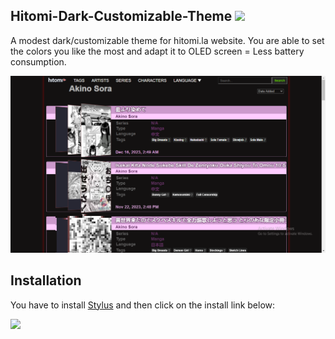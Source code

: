 ## Hitomi-Dark-Customizable-Theme ![](https://img.shields.io/badge/License-GPLv3-blue.svg)
A modest dark/customizable theme for hitomi.la website.
You are able to set the colors you like the most and adapt it to OLED screen = Less battery consumption.

![](https://raw.githubusercontent.com/Knighto00/Stylus_Hitomi-Dark-Customizable-Theme/main/img/status.png)

## Installation
You have to install [Stylus](https://add0n.com/stylus.html) and then click on the install link below:

[![](https://img.shields.io/badge/Userstyles.world-Install-02756d.svg?longCache=true&style=flat)](https://userstyles.world/api/style/13763.user.css)
